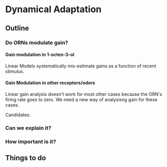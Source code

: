 # Dynamical Adaptation

## Outline

### Do ORNs modulate gain?

#### Gain modulation in 1-octen-3-ol

Linear Models systematically mis-estimate gains as a function of recent stimulus. 

#### Gain Modulation in other receptors/odors 

Linear gain analysis doesn't work for most other cases because the ORN's firing rate goes to zero. We need a new way of analysisng gain for these cases. 

Candidates: 

### Can we explain it?

### How important is it? 

## Things to do